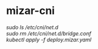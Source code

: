 # mizar-cni
<h6>
sudo ls /etc/cni/net.d
  <br>
sudo rm /etc/cni/net.d/bridge.conf
  <br>
kubectl apply -f deploy.mizar.yaml
</h6>
